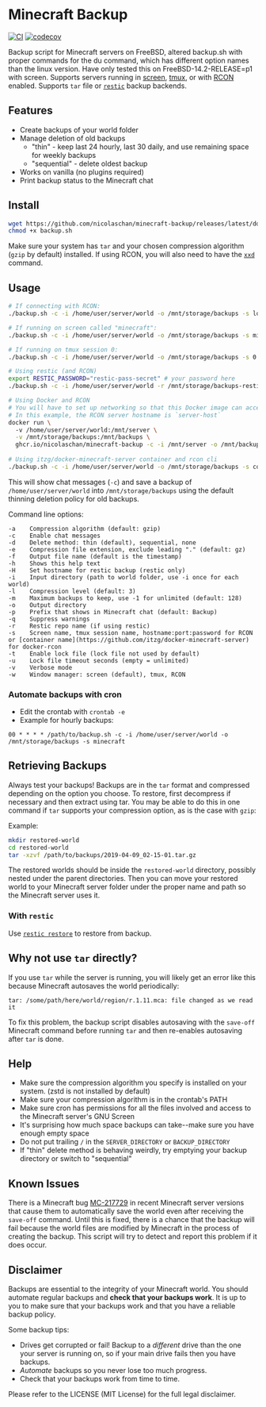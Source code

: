 # Minecraft Backup
[![CI](https://github.com/nicolaschan/minecraft-backup/actions/workflows/ci.yml/badge.svg)](https://github.com/nicolaschan/minecraft-backup/actions/workflows/ci.yml)
[![codecov](https://codecov.io/gh/nicolaschan/minecraft-backup/branch/master/graph/badge.svg?token=LCbVC4TbYJ)](https://codecov.io/gh/nicolaschan/minecraft-backup)

Backup script for Minecraft servers on FreeBSD, altered backup.sh with proper commands for the du command, which has different option names than the linux version. Have only tested this on FreeBSD-14.2-RELEASE=p1 with screen.
Supports servers running in [screen](https://en.wikipedia.org/wiki/GNU_Screen), [tmux](https://en.wikipedia.org/wiki/Tmux), or with [RCON](https://wiki.vg/RCON) enabled. Supports `tar` file or [`restic`](https://restic.net/) backup backends.

## Features
- Create backups of your world folder
- Manage deletion of old backups
  - "thin" - keep last 24 hourly, last 30 daily, and use remaining space for weekly backups
  - "sequential" - delete oldest backup
- Works on vanilla (no plugins required)
- Print backup status to the Minecraft chat

## Install
```bash
wget https://github.com/nicolaschan/minecraft-backup/releases/latest/download/backup.sh
chmod +x backup.sh
```

Make sure your system has `tar` and your chosen compression algorithm (`gzip` by default) installed.
If using RCON, you will also need to have the [`xxd`](https://linux.die.net/man/1/xxd) command.

## Usage
```bash
# If connecting with RCON:
./backup.sh -c -i /home/user/server/world -o /mnt/storage/backups -s localhost:25575:secret -w rcon

# If running on screen called "minecraft":
./backup.sh -c -i /home/user/server/world -o /mnt/storage/backups -s minecraft

# If running on tmux session 0:
./backup.sh -c -i /home/user/server/world -o /mnt/storage/backups -s 0 -w tmux 

# Using restic (and RCON)
export RESTIC_PASSWORD="restic-pass-secret" # your password here
./backup.sh -c -i /home/user/server/world -r /mnt/storage/backups-restic -s localhost:25575:secret -w rcon

# Using Docker and RCON
# You will have to set up networking so that this Docker image can access the RCON server
# In this example, the RCON server hostname is `server-host`
docker run \ 
  -v /home/user/server/world:/mnt/server \
  -v /mnt/storage/backups:/mnt/backups \
  ghcr.io/nicolaschan/minecraft-backup -c -i /mnt/server -o /mnt/backups -s server-host:25575:secret -w rcon
  
# Using itzg/docker-minecraft-server container and rcon cli
./backup.sh -c -i /home/user/server/world -o /mnt/storage/backups -s container-name -w docker-rcon
```

This will show chat messages (`-c`) and save a backup of `/home/user/server/world` into `/mnt/storage/backups` using the default thinning deletion policy for old backups.

Command line options:
```text
-a    Compression algorithm (default: gzip)
-c    Enable chat messages
-d    Delete method: thin (default), sequential, none
-e    Compression file extension, exclude leading "." (default: gz)
-f    Output file name (default is the timestamp)
-h    Shows this help text
-H    Set hostname for restic backup (restic only)
-i    Input directory (path to world folder, use -i once for each world)
-l    Compression level (default: 3)
-m    Maximum backups to keep, use -1 for unlimited (default: 128)
-o    Output directory
-p    Prefix that shows in Minecraft chat (default: Backup)
-q    Suppress warnings
-r    Restic repo name (if using restic)
-s    Screen name, tmux session name, hostname:port:password for RCON or [container name](https://github.com/itzg/docker-minecraft-server) for docker-rcon
-t    Enable lock file (lock file not used by default)
-u    Lock file timeout seconds (empty = unlimited)
-v    Verbose mode
-w    Window manager: screen (default), tmux, RCON
```

### Automate backups with cron
- Edit the crontab with `crontab -e`
- Example for hourly backups:
```
00 * * * * /path/to/backup.sh -c -i /home/user/server/world -o /mnt/storage/backups -s minecraft
```

## Retrieving Backups
Always test your backups! Backups are in the `tar` format and compressed depending on the option you choose. To restore, first decompress if necessary and then extract using tar. You may be able to do this in one command if `tar` supports your compression option, as is the case with `gzip`:

Example:
```bash
mkdir restored-world
cd restored-world
tar -xzvf /path/to/backups/2019-04-09_02-15-01.tar.gz
```

The restored worlds should be inside the `restored-world` directory, possibly nested under the parent directories. Then you can move your restored world to your Minecraft server folder under the proper name and path so the Minecraft server uses it.

### With `restic`
Use [`restic restore`](https://restic.readthedocs.io/en/latest/050_restore.html) to restore from backup.

## Why not use `tar` directly?
If you use `tar` while the server is running, you will likely get an error like this because Minecraft autosaves the world periodically:
```
tar: /some/path/here/world/region/r.1.11.mca: file changed as we read it
```
To fix this problem, the backup script disables autosaving with the `save-off` Minecraft command before running `tar` and then re-enables autosaving after `tar` is done. 

## Help
- Make sure the compression algorithm you specify is installed on your system. (zstd is not installed by default)
- Make sure your compression algorithm is in the crontab's PATH
- Make sure cron has permissions for all the files involved and access to the Minecraft server's GNU Screen
- It's surprising how much space backups can take--make sure you have enough empty space
- Do not put trailing `/` in the `SERVER_DIRECTORY` or `BACKUP_DIRECTORY`
- If "thin" delete method is behaving weirdly, try emptying your backup directory or switch to "sequential"

## Known Issues
There is a Minecraft bug [MC-217729](https://bugs.mojang.com/projects/MC/issues/MC-217729) in recent Minecraft server versions that cause them to automatically save the world even after receiving the `save-off` command. Until this is fixed, there is a chance that the backup will fail because the world files are modified by Minecraft in the process of creating the backup. This script will try to detect and report this problem if it does occur.

## Disclaimer
Backups are essential to the integrity of your Minecraft world. You should automate regular backups and **check that your backups work**. It is up to you to make sure that your backups work and that you have a reliable backup policy. 

Some backup tips:
- Drives get corrupted or fail! Backup to a _different_ drive than the one your server is running on, so if your main drive fails then you have backups.
- _Automate_ backups so you never lose too much progress.
- Check that your backups work from time to time.

Please refer to the LICENSE (MIT License) for the full legal disclaimer.
